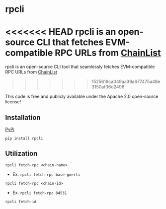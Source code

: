 # rpcli

<<<<<<< HEAD
rpcli is an open-source CLI that fetches EVM-compatible RPC URLs from [ChainList](https://chainlist.org)
=======
rpcli is an open-source CLI tool that seamlessly fetches EVM-compatible RPC URLs from [ChainList](https://chainlist.org)
>>>>>>> 1525619ca049aa39a677475a48e3150af36d2496

This code is free and publicly available under the Apache 2.0 open-source license!

## Installation

[PyPi](https://pypi.org/project/rpcli)

`pip install rpcli`

## Utilization

`rpcli fetch-rpc <chain-name>`

- Ex. `rpcli fetch-rpc base-goerli`

`rpcli fetch-rpc <chain-id>`

- Ex. `rpcli fetch-rpc 84531`

`rpcli fetch-id`
